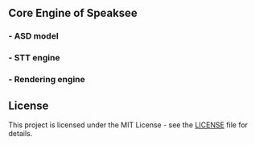 ## Core Engine of Speaksee
### - ASD model
### - STT engine
### - Rendering engine

## License
This project is licensed under the MIT License - see the [LICENSE](LICENSE) file for details.
